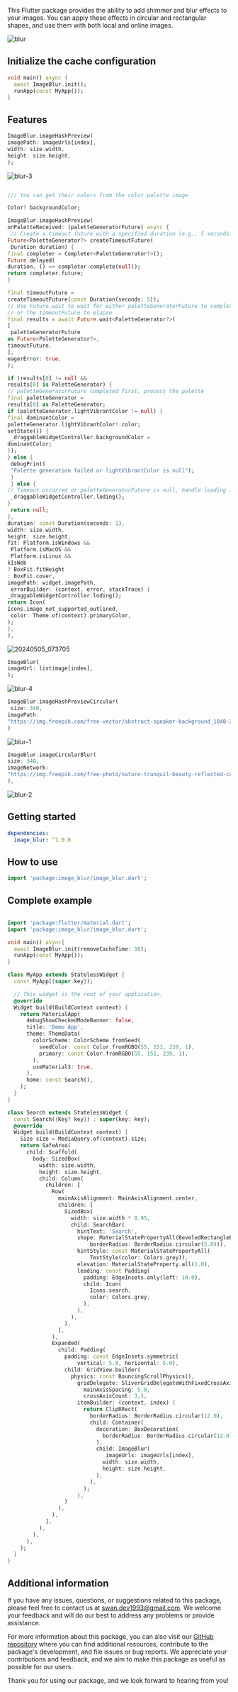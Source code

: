 
This Flutter package provides the ability to add shimmer and blur effects to your images. You can apply these effects in circular and rectangular shapes, and use them with both local and online images.

![blur](https://github.com/SwanFlutter/image_blur/assets/151648897/8278e724-2cfd-41ab-9a0d-5d60cd65e1bb)

## Initialize the cache configuration
```dart
void main() async {
  await ImageBlur.init();
  runApp(const MyApp());
}
```

## Features


```dart
ImageBlur.imageHashPreview(
imagePath: imageUrls[index],
width: size.width,
height: size.height,
);
```

![blur-3](https://github.com/SwanFlutter/image_blur/assets/151648897/4e065444-1c6d-4442-bcee-01a68e635ae1)


```dart

/// You can get their colors from the color palette image

Color? backgroundColor;

ImageBlur.imageHashPreview(
onPaletteReceived: (paletteGeneratorFuture) async {
 // Create a timeout future with a specified duration (e.g., 5 seconds)
Future<PaletteGenerator?> createTimeoutFuture(
 Duration duration) {
final completer = Completer<PaletteGenerator?>();
Future.delayed(
duration, () => completer.complete(null));
return completer.future;
}

final timeoutFuture =
createTimeoutFuture(const Duration(seconds: 5));
// Use Future.wait to wait for either paletteGeneratorFuture to complete
// or the timeoutFuture to elapse
final results = await Future.wait<PaletteGenerator?>(
[
 paletteGeneratorFuture
as Future<PaletteGenerator?>,
timeoutFuture,
],
eagerError: true,
);

if (results[0] != null &&
results[0] is PaletteGenerator) {
// paletteGeneratorFuture completed first, process the palette
final paletteGenerator =
results[0] as PaletteGenerator;
if (paletteGenerator.lightVibrantColor != null) {
final dominantColor =
paletteGenerator.lightVibrantColor!.color;
setState(() {
 _draggableWidgetController.backgroundColor =
dominantColor;
});
} else {
 debugPrint(
 "Palette generation failed or lightVibrantColor is null");
 }
 } else {
// Timeout occurred or paletteGeneratorFuture is null, handle loading failure
 _draggableWidgetController.loding();
}
 return null;
},
duration: const Duration(seconds: 1),
width: size.width,
height: size.height,
fit: Platform.isWindows &&
 Platform.isMacOS &&
 Platform.isLinux &&
kIsWeb
? BoxFit.fitHeight
: BoxFit.cover,
imagePath: widget.imagePath,
 errorBuilder: (context, error, stackTrace) {
_draggableWidgetController.loding();
return Icon(
Icons.image_not_supported_outlined,
 color: Theme.of(context).primaryColor,
);
},
),
```



![20240505_073705](https://github.com/SwanFlutter/image_blur/assets/151648897/d5a1f5a4-0b64-4059-9213-56bee562716c)





```dart
ImageBlur(
imageUrl: listimage[index],
);
```

![blur-4](https://github.com/SwanFlutter/image_blur/assets/151648897/39cabc43-6ddd-4e4f-bbde-82f7a32f3bf6)



```dart
ImageBlur.imageHashPreviewCircular(
 size: 340,
imagePath:
"https://img.freepik.com/free-vector/abstract-speaker-background_1048-2038.jpg?w=740&t=st=1708002577~exp=1708003177~hmac=75e6d3504cc3a4c077d56bcb181983b2ff88d51d5457a7dd10c039c3fec813d2",
)
```



![blur-1](https://github.com/SwanFlutter/image_blur/assets/151648897/19aada15-2690-4679-8c2f-48b497314fce)




```dart
ImageBlur.imageCircularBlur(
size: 340,
imageNetwork:
"https://img.freepik.com/free-photo/nature-tranquil-beauty-reflected-calm-water-generative-ai_188544-12798.jpg?size=626&ext=jpg&ga=GA1.1.8332681.1703272078&semt=ais",
),
```
![blur-2](https://github.com/SwanFlutter/image_blur/assets/151648897/5ed111cf-fb4b-4f51-8f10-8f811f4ec654)


## Getting started

```yaml
dependencies:
  image_blur: ^1.0.6
```

## How to use

```dart
import 'package:image_blur/image_blur.dart';

```

## Complete example
```dart

import 'package:flutter/material.dart';
import 'package:image_blur/image_blur.dart';

void main() async{
  await ImageBlur.init(removeCacheTime: 10);
  runApp(const MyApp());
}

class MyApp extends StatelessWidget {
  const MyApp({super.key});

  // This widget is the root of your application.
  @override
  Widget build(BuildContext context) {
    return MaterialApp(
      debugShowCheckedModeBanner: false,
      title: 'Demo App',
      theme: ThemeData(
        colorScheme: ColorScheme.fromSeed(
          seedColor: const Color.fromRGBO(55, 151, 239, 1),
          primary: const Color.fromRGBO(55, 151, 239, 1),
        ),
        useMaterial3: true,
      ),
      home: const Search(),
    );
  }
}

class Search extends StatelessWidget {
  const Search({Key? key}) : super(key: key);
  @override
  Widget build(BuildContext context) {
    Size size = MediaQuery.of(context).size;
    return SafeArea(
      child: Scaffold(
        body: SizedBox(
          width: size.width,
          height: size.height,
          child: Column(
            children: [
              Row(
                mainAxisAlignment: MainAxisAlignment.center,
                children: [
                  SizedBox(
                    width: size.width * 0.95,
                    child: SearchBar(
                      hintText: 'Search',
                      shape: MaterialStatePropertyAll(BeveledRectangleBorder(
                          borderRadius: BorderRadius.circular(5.0))),
                      hintStyle: const MaterialStatePropertyAll(
                          TextStyle(color: Colors.grey)),
                      elevation: MaterialStateProperty.all(1.0),
                      leading: const Padding(
                        padding: EdgeInsets.only(left: 10.0),
                        child: Icon(
                          Icons.search,
                          color: Colors.grey,
                        ),
                      ),
                    ),
                  ),
                ],
              ),
              Expanded(
                child: Padding(
                  padding: const EdgeInsets.symmetric(
                      vertical: 5.0, horizontal: 5.0),
                  child: GridView.builder(
                    physics: const BouncingScrollPhysics(),
                      gridDelegate: SliverGridDelegateWithFixedCrossAxisCount(crossAxisSpacing: 5.0,
                        mainAxisSpacing: 5.0,
                        crossAxisCount: 3,),
                      itemBuilder: (context, index) {
                        return ClipRRect(
                          borderRadius: BorderRadius.circular(12.0),
                          child: Container(
                            decoration: BoxDecoration(
                              borderRadius: BorderRadius.circular(12.0),
                            ),
                            child: ImageBlur(
                               imageUrls: imageUrls[index],
                              width: size.width,
                              height: size.height,
                            ),
                          ),
                        );
                      },
                  )
                ),
              ),
            ],
          ),
        ),
      ),
    );
  }
}

```



## Additional information

If you have any issues, questions, or suggestions related to this package, please feel free to contact us at [swan.dev1993@gmail.com](mailto:zagros.development.group@gmail.com). We welcome your feedback and will do our best to address any problems or provide assistance.

For more information about this package, you can also visit our [GitHub repository](https://github.com/SwanFlutter/image_blur) where you can find additional resources, contribute to the package's development, and file issues or bug reports. We appreciate your contributions and feedback, and we aim to make this package as useful as possible for our users.

Thank you for using our package, and we look forward to hearing from you!
